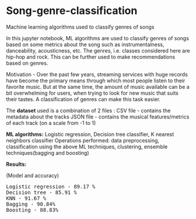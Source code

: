
# Song-genre-classification
Machine learning algorithms used to classify genres of songs

In this jupyter notebook, ML algorithms are used to classify genres of songs based on some metrics about the song such as instrumentalness, danceability, acousticness, etc. The genres, i.e. classes considered here are hip-hop and rock. This can be further used to make recommendations based on genres.

Motivation - Over the past few years, streaming services with huge records have become the primary means through which most people listen to their favorite music. But at the same time, the  amount of music available can be a bit overwhelming for users, when trying to look for new music that suits their tastes. A classification of genres can make this task easier.

The **dataset** used is a combination of 2 files :
CSV file - contains the metadata about the tracks
JSON file - contains the musical features/metrics of each track (on a scale from -1 to 1)

**ML algorithms:** Logistic regression, Decision tree classifier, K nearest neighbors classifier
Operations performed: data preprocessing, classification using the above ML techniques, clustering, ensemble techniques(bagging and boosting)

**Results:**

(Model and accuracy)
<pre>
Logistic regression - 89.17 % 
Decision tree - 85.91 %
KNN - 91.67 %
Bagging - 90.84%
Boosting - 88.83%
</pre>
